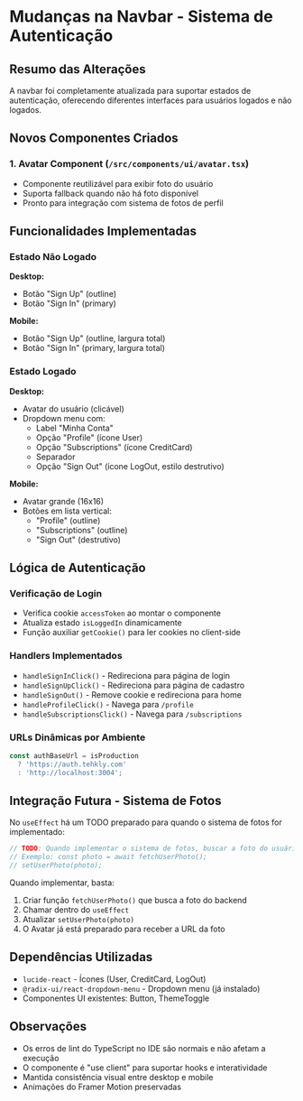 # Mudanças na Navbar - Sistema de Autenticação

## Resumo das Alterações

A navbar foi completamente atualizada para suportar estados de autenticação, oferecendo diferentes interfaces para usuários logados e não logados.

## Novos Componentes Criados

### 1. Avatar Component (`/src/components/ui/avatar.tsx`)
- Componente reutilizável para exibir foto do usuário
- Suporta fallback quando não há foto disponível
- Pronto para integração com sistema de fotos de perfil

## Funcionalidades Implementadas

### Estado Não Logado
**Desktop:**
- Botão "Sign Up" (outline)
- Botão "Sign In" (primary)

**Mobile:**
- Botão "Sign Up" (outline, largura total)
- Botão "Sign In" (primary, largura total)

### Estado Logado
**Desktop:**
- Avatar do usuário (clicável)
- Dropdown menu com:
  - Label "Minha Conta"
  - Opção "Profile" (ícone User)
  - Opção "Subscriptions" (ícone CreditCard)
  - Separador
  - Opção "Sign Out" (ícone LogOut, estilo destrutivo)

**Mobile:**
- Avatar grande (16x16)
- Botões em lista vertical:
  - "Profile" (outline)
  - "Subscriptions" (outline)
  - "Sign Out" (destrutivo)

## Lógica de Autenticação

### Verificação de Login
- Verifica cookie `accessToken` ao montar o componente
- Atualiza estado `isLoggedIn` dinamicamente
- Função auxiliar `getCookie()` para ler cookies no client-side

### Handlers Implementados
- `handleSignInClick()` - Redireciona para página de login
- `handleSignUpClick()` - Redireciona para página de cadastro
- `handleSignOut()` - Remove cookie e redireciona para home
- `handleProfileClick()` - Navega para `/profile`
- `handleSubscriptionsClick()` - Navega para `/subscriptions`

### URLs Dinâmicas por Ambiente
```typescript
const authBaseUrl = isProduction 
  ? 'https://auth.tehkly.com' 
  : 'http://localhost:3004';
```

## Integração Futura - Sistema de Fotos

No `useEffect` há um TODO preparado para quando o sistema de fotos for implementado:

```typescript
// TODO: Quando implementar o sistema de fotos, buscar a foto do usuário aqui
// Exemplo: const photo = await fetchUserPhoto();
// setUserPhoto(photo);
```

Quando implementar, basta:
1. Criar função `fetchUserPhoto()` que busca a foto do backend
2. Chamar dentro do `useEffect`
3. Atualizar `setUserPhoto(photo)`
4. O Avatar já está preparado para receber a URL da foto

## Dependências Utilizadas
- `lucide-react` - Ícones (User, CreditCard, LogOut)
- `@radix-ui/react-dropdown-menu` - Dropdown menu (já instalado)
- Componentes UI existentes: Button, ThemeToggle

## Observações
- Os erros de lint do TypeScript no IDE são normais e não afetam a execução
- O componente é "use client" para suportar hooks e interatividade
- Mantida consistência visual entre desktop e mobile
- Animações do Framer Motion preservadas
